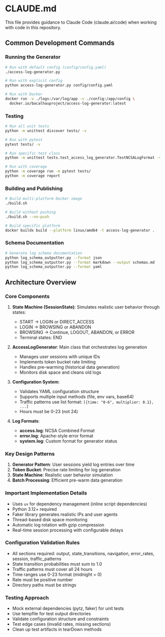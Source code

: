 # CLAUDE.md

This file provides guidance to Claude Code (claude.ai/code) when working with code in this repository.

## Common Development Commands

### Running the Generator
```bash
# Run with default config (config/config.yaml)
./access-log-generator.py

# Run with explicit config
python access-log-generator.py config/config.yaml

# Run with Docker
docker run -v ./logs:/var/log/app -v ./config:/app/config \
  docker.io/bacalhauproject/access-log-generator:latest
```

### Testing
```bash
# Run all unit tests
python -m unittest discover tests/ -v

# Run with pytest
pytest tests/ -v

# Run specific test class
python -m unittest tests.test_access_log_generator.TestNCSALogFormat -v

# Run with coverage
python -m coverage run -m pytest tests/
python -m coverage report
```

### Building and Publishing
```bash
# Build multi-platform Docker image
./build.sh

# Build without pushing
./build.sh --no-push

# Build specific platform
docker buildx build --platform linux/amd64 -t access-log-generator .
```

### Schema Documentation
```bash
# Generate log schema documentation
python log_schema_outputter.py --format json
python log_schema_outputter.py --format markdown --output schemas.md
python log_schema_outputter.py --format yaml
```

## Architecture Overview

### Core Components

1. **State Machine (SessionState)**: Simulates realistic user behavior through states:
   - START → LOGIN or DIRECT_ACCESS
   - LOGIN → BROWSING or ABANDON
   - BROWSING → Continue, LOGOUT, ABANDON, or ERROR
   - Terminal states: END

2. **AccessLogGenerator**: Main class that orchestrates log generation
   - Manages user sessions with unique IDs
   - Implements token bucket rate limiting
   - Handles pre-warming (historical data generation)
   - Monitors disk space and cleans old logs

3. **Configuration System**:
   - Validates YAML configuration structure
   - Supports multiple input methods (file, env vars, base64)
   - Traffic patterns use list format: `[{time: "0-6", multiplier: 0.1}, ...]`
   - Hours must be 0-23 (not 24)

4. **Log Formats**:
   - **access.log**: NCSA Combined Format
   - **error.log**: Apache-style error format
   - **system.log**: Custom format for generator status

### Key Design Patterns

1. **Generator Pattern**: User sessions yield log entries over time
2. **Token Bucket**: Precise rate limiting for log generation
3. **State Machine**: Realistic user behavior simulation
4. **Batch Processing**: Efficient pre-warm data generation

### Important Implementation Details

- Uses `uv` for dependency management (inline script dependencies)
- Python 3.12+ required
- Faker library generates realistic IPs and user agents
- Thread-based disk space monitoring
- Automatic log rotation with gzip compression
- Real-time session processing with configurable delays

### Configuration Validation Rules

- All sections required: output, state_transitions, navigation, error_rates, session, traffic_patterns
- State transition probabilities must sum to 1.0
- Traffic patterns must cover all 24 hours
- Time ranges use 0-23 format (midnight = 0)
- Rate must be positive number
- Directory paths must be strings

### Testing Approach

- Mock external dependencies (pytz, faker) for unit tests
- Use tempfile for test output directories
- Validate configuration structure and constraints
- Test edge cases (invalid rates, missing sections)
- Clean up test artifacts in tearDown methods
